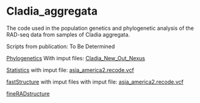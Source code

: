 # Cladia_aggregata
The code used in the population genetics and phylogenetic analysis of the RAD-seq data from samples of Cladia aggregata.

Scripts from publication: To Be Determined

[Phylogenetics](./Phylogenetics) With imput files: [Cladia_New_Out_Nexus](./Cladia_New_Out_Nexus)

[Statistics](./Statistics) with imput file: [asia_america2.recode.vcf](./asia_america2.recode.vcf)

[fastStructure](./fastStructure) with imput files with imput file: [asia_america2.recode.vcf](./asia_america2.recode.vcf)

[fineRADstructure](./fineRADstructure)


